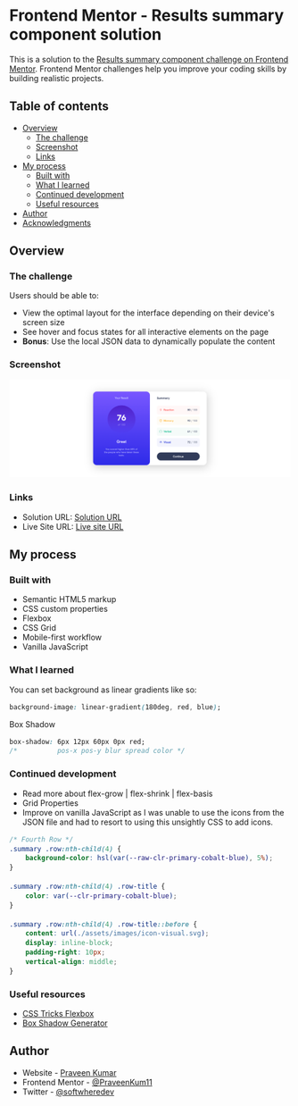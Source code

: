 # Frontend Mentor - Results summary component solution

This is a solution to the [Results summary component challenge on Frontend Mentor](https://www.frontendmentor.io/challenges/results-summary-component-CE_K6s0maV). Frontend Mentor challenges help you improve your coding skills by building realistic projects. 

## Table of contents

- [Overview](#overview)
  - [The challenge](#the-challenge)
  - [Screenshot](#screenshot)
  - [Links](#links)
- [My process](#my-process)
  - [Built with](#built-with)
  - [What I learned](#what-i-learned)
  - [Continued development](#continued-development)
  - [Useful resources](#useful-resources)
- [Author](#author)
- [Acknowledgments](#acknowledgments)


## Overview

### The challenge

Users should be able to:

- View the optimal layout for the interface depending on their device's screen size
- See hover and focus states for all interactive elements on the page
- **Bonus**: Use the local JSON data to dynamically populate the content

### Screenshot

![Desktop](./screenshots/desktop-1440.png)

### Links

- Solution URL: [Solution URL]()
- Live Site URL: [Live site URL]()

## My process

### Built with

- Semantic HTML5 markup
- CSS custom properties
- Flexbox
- CSS Grid
- Mobile-first workflow
- Vanilla JavaScript

### What I learned

You can set background as linear gradients like so:
```css
background-image: linear-gradient(180deg, red, blue);
```

Box Shadow
```css
box-shadow: 6px 12px 60px 0px red;
/*          pos-x pos-y blur spread color */
```

### Continued development

- Read more about flex-grow | flex-shrink | flex-basis
- Grid Properties
- Improve on vanilla JavaScript as I was unable to use the icons from the JSON file and had to resort to using this unsightly CSS to add icons.

```css
/* Fourth Row */
.summary .row:nth-child(4) {
    background-color: hsl(var(--raw-clr-primary-cobalt-blue), 5%);
}

.summary .row:nth-child(4) .row-title {
    color: var(--clr-primary-cobalt-blue);
}

.summary .row:nth-child(4) .row-title::before {
    content: url(./assets/images/icon-visual.svg);
    display: inline-block;
    padding-right: 10px;
    vertical-align: middle;
}
```

### Useful resources

- [CSS Tricks Flexbox](https://css-tricks.com/snippets/css/a-guide-to-flexbox/)
- [Box Shadow Generator](https://developer.mozilla.org/en-US/docs/Web/CSS/CSS_backgrounds_and_borders/Box-shadow_generator)

## Author

- Website - [Praveen Kumar](praveenkum11.github.io/portfolio)
- Frontend Mentor - [@PraveenKum11](https://www.frontendmentor.io/profile/PraveenKum11)
- Twitter - [@softwheredev](https://twitter.com/softwheredev)
